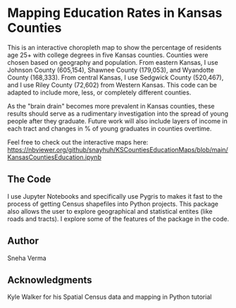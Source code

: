 # Mapping Education Rates in Kansas Counties 
This is an interactive choropleth map to show the percentage of residents age 25+ with college degrees in five Kansas counties. Counties were chosen based on geography and population. From eastern Kansas, I use Johnson County (605,154), Shawnee County (179,053), and Wyandotte County (168,333). From central Kansas, I use Sedgwick County (520,467), and I use Riley County (72,602) from Western Kansas. This code can be adapted to include more, less, or completely different counties. 

As the "brain drain" becomes more prevalent in Kansas counties, these results should serve as a rudimentary investigation into the spread of young people after they graduate. Future work will also include layers of income in each tract and changes in % of young graduates in counties overtime. 

Feel free to check out the interactive maps here: https://nbviewer.org/github/snayhuh/KSCountiesEducationMaps/blob/main/KansasCountiesEducation.ipynb 

## The Code 
I use Jupyter Notebooks and specifically use Pygris to makes it fast to the process of getting Census shapefiles into Python projects. This package also allows the user to explore geographical and statistical entites (like roads and tracts). I explore some of the features of the package in the code. 

## Author
Sneha Verma

## Acknowledgments
Kyle Walker for his Spatial Census data and mapping in Python tutorial 
